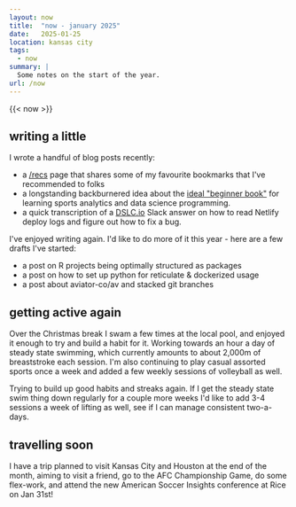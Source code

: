 ```yaml
---
layout: now
title:  "now - january 2025"
date:   2025-01-25
location: kansas city
tags: 
  - now
summary: | 
  Some notes on the start of the year.
url: /now
---
```

{{< now >}}

## writing a little

I wrote a handful of blog posts recently:

- a [/recs](/recs) page that shares some of my favourite bookmarks that I've recommended
to folks
- a longstanding backburnered idea about the [ideal "beginner book"](/beginner-book)
for learning sports analytics and data science programming.
- a quick transcription of a [DSLC.io](https://dslc.io) Slack answer on how to 
read Netlify deploy logs and figure out how to fix a bug. 

I've enjoyed writing again. I'd like to do more of it this year - here are a few 
drafts I've started: 

- a post on R projects being optimally structured as packages
- a post on how to set up python for reticulate & dockerized usage
- a post about aviator-co/av and stacked git branches

## getting active again

Over the Christmas break I swam a few times at the local pool, and enjoyed it 
enough to try and build a habit for it. Working towards an hour a day of steady
state swimming, which currently amounts to about 2,000m of breaststroke each session.
I'm also continuing to play casual assorted sports once a week and added a few 
weekly sessions of volleyball as well. 

Trying to build up good habits and streaks again. If I get the steady state swim
thing down regularly for a couple more weeks I'd like to add 3-4 sessions a week
of lifting as well, see if I can manage consistent two-a-days. 

## travelling soon

I have a trip planned to visit Kansas City and Houston at the end of the month,
aiming to visit a friend, go to the AFC Championship Game, do some flex-work, and 
attend the new American Soccer Insights conference at Rice on Jan 31st! 

